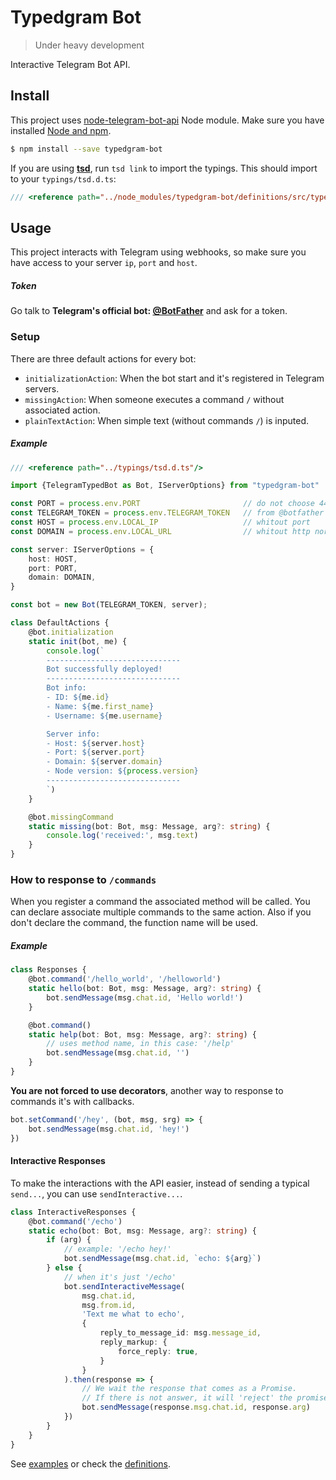 # Typedgram Bot
> Under heavy development

Interactive Telegram Bot API.

## Install

This project uses [node-telegram-bot-api](https://github.com/yagop/node-telegram-bot-api) Node module. Make sure you have installed [Node and npm](https://nodejs.org/).

```sh
$ npm install --save typedgram-bot
```

If you are using **[tsd](https://github.com/DefinitelyTyped/tsd)**, run `tsd link` to import the typings. This should import to your `typings/tsd.d.ts`:

```ts
/// <reference path="../node_modules/typedgram-bot/definitions/src/typedgram-bot.d.ts" />
```

## Usage

This project interacts with Telegram using webhooks, so make sure you have access to your server `ip`, `port` and `host`.

##### Token

Go talk to **Telegram's official bot: [@BotFather](https://telegram.me/botfather)** and ask for a token.

### Setup

There are three default actions for every bot:

* `initializationAction`: When the bot start and it's registered in Telegram servers.
* `missingAction`: When someone executes a command `/` without associated action.
* `plainTextAction`: When simple text (without commands `/`) is inputed.

##### Example

```ts
/// <reference path="../typings/tsd.d.ts"/>

import {TelegramTypedBot as Bot, IServerOptions} from "typedgram-bot"

const PORT = process.env.PORT                       // do not choose 443
const TELEGRAM_TOKEN = process.env.TELEGRAM_TOKEN   // from @botfather
const HOST = process.env.LOCAL_IP                   // whitout port
const DOMAIN = process.env.LOCAL_URL                // whitout http nor https

const server: IServerOptions = {
    host: HOST,
    port: PORT,
    domain: DOMAIN,
}

const bot = new Bot(TELEGRAM_TOKEN, server);

class DefaultActions {
    @bot.initialization
    static init(bot, me) {
        console.log(`
        ------------------------------
        Bot successfully deployed!
        ------------------------------
        Bot info:
        - ID: ${me.id}
        - Name: ${me.first_name}
        - Username: ${me.username}

        Server info:
        - Host: ${server.host}
        - Port: ${server.port}
        - Domain: ${server.domain}
        - Node version: ${process.version}
        ------------------------------
        `)
    }

    @bot.missingCommand
    static missing(bot: Bot, msg: Message, arg?: string) {
        console.log('received:', msg.text)
    }
}
```

### How to response to  `/commands`

When you register a command the associated method will be called. You can declare associate multiple commands to the same action. Also if you don't declare the command, the function name will be used.

##### Example

```ts
class Responses {
    @bot.command('/hello_world', '/helloworld')
    static hello(bot: Bot, msg: Message, arg?: string) {
        bot.sendMessage(msg.chat.id, 'Hello world!')
    }

    @bot.command()
    static help(bot: Bot, msg: Message, arg?: string) {
        // uses method name, in this case: '/help'
        bot.sendMessage(msg.chat.id, '')
    }
}
```

**You are not forced to use decorators**, another way to response to commands it's with callbacks.

```ts
bot.setCommand('/hey', (bot, msg, srg) => {
    bot.sendMessage(msg.chat.id, 'hey!')
})
```

#### Interactive Responses

To make the interactions with the API easier, instead of sending a typical `send...`, you can use `sendInteractive...`.

```ts
class InteractiveResponses {
    @bot.command('/echo')
    static echo(bot: Bot, msg: Message, arg?: string) {
        if (arg) {
            // example: '/echo hey!'
            bot.sendMessage(msg.chat.id, `echo: ${arg}`)
        } else {
            // when it's just '/echo'
            bot.sendInteractiveMessage(
                msg.chat.id,
                msg.from.id,
                'Text me what to echo',
                {
                    reply_to_message_id: msg.message_id,
                    reply_markup: {
                        force_reply: true,
                    }
                }
            ).then(response => {
                // We wait the response that comes as a Promise.
                // If there is not answer, it will 'reject' the promise with TimeoutError.
                bot.sendMessage(response.msg.chat.id, response.arg)
            })
        }
    }
}
```

See [examples](examples) or check the [definitions](definitions).
